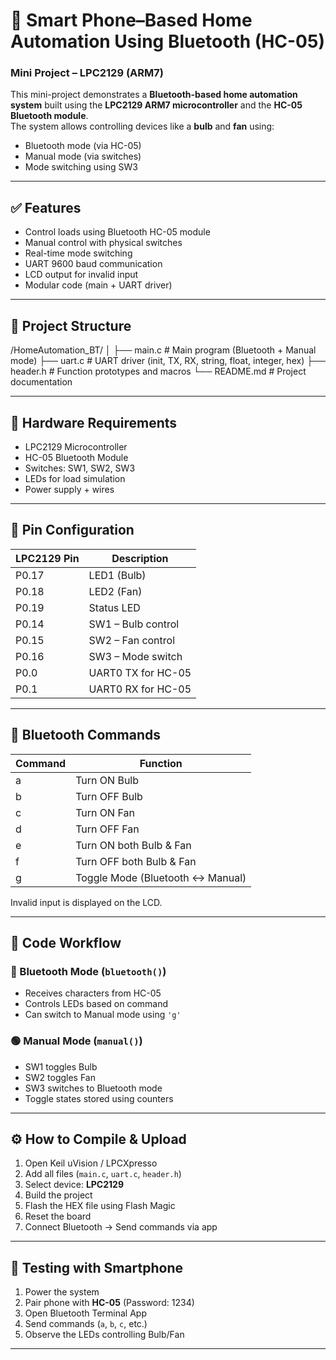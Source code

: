 # 📱 Smart Phone–Based Home Automation Using Bluetooth (HC-05)
### Mini Project – LPC2129 (ARM7)

This mini-project demonstrates a **Bluetooth-based home automation system** built using the **LPC2129 ARM7 microcontroller** and the **HC-05 Bluetooth module**.  
The system allows controlling devices like a **bulb** and **fan** using:

- Bluetooth mode (via HC-05)
- Manual mode (via switches)
- Mode switching using SW3

---

## ✅ Features
- Control loads using Bluetooth HC-05 module  
- Manual control with physical switches  
- Real-time mode switching  
- UART 9600 baud communication  
- LCD output for invalid input  
- Modular code (main + UART driver)

---

## 📂 Project Structure
/HomeAutomation_BT/
│
├── main.c # Main program (Bluetooth + Manual mode)
├── uart.c # UART driver (init, TX, RX, string, float, integer, hex)
├── header.h # Function prototypes and macros
└── README.md # Project documentation


---

## 🔧 Hardware Requirements
- LPC2129 Microcontroller  
- HC-05 Bluetooth Module  
- Switches: SW1, SW2, SW3  
- LEDs for load simulation  
- Power supply + wires  

---

## 🔌 Pin Configuration
| LPC2129 Pin | Description        |
|-------------|--------------------|
| P0.17       | LED1 (Bulb)        |
| P0.18       | LED2 (Fan)         |
| P0.19       | Status LED         |
| P0.14       | SW1 – Bulb control |
| P0.15       | SW2 – Fan control  |
| P0.16       | SW3 – Mode switch  |
| P0.0        | UART0 TX for HC-05 |
|  P0.1       | UART0 RX for HC-05 |

---

## 📡 Bluetooth Commands
| Command | Function |
|---------|----------|
| a | Turn ON Bulb |
| b | Turn OFF Bulb |
| c | Turn ON Fan |
| d | Turn OFF Fan |
| e | Turn ON both Bulb & Fan |
| f | Turn OFF both Bulb & Fan |
| g | Toggle Mode (Bluetooth ↔ Manual) |

Invalid input is displayed on the LCD.

---

## 🧠 Code Workflow

### 🔵 Bluetooth Mode (`bluetooth()`)
- Receives characters from HC-05  
- Controls LEDs based on command  
- Can switch to Manual mode using `'g'`

### 🟢 Manual Mode (`manual()`)
- SW1 toggles Bulb  
- SW2 toggles Fan  
- SW3 switches to Bluetooth mode  
- Toggle states stored using counters

---

## ⚙️ How to Compile & Upload

1. Open Keil uVision / LPCXpresso  
2. Add all files (`main.c`, `uart.c`, `header.h`)  
3. Select device: **LPC2129**  
4. Build the project  
5. Flash the HEX file using Flash Magic  
6. Reset the board  
7. Connect Bluetooth → Send commands via app

---

## 📲 Testing with Smartphone
1. Power the system  
2. Pair phone with **HC-05** (Password: 1234)  
3. Open Bluetooth Terminal App  
4. Send commands (`a`, `b`, `c`, etc.)  
5. Observe the LEDs controlling Bulb/Fan

---

